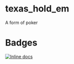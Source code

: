 # texas_hold_em

A form of poker

# Badges
[![Inline docs](http://inch-ci.org/github/Zrp200/texas_hold_em.png?branch=master)](http://inch-ci.org/github/Zrp200/texas_hold_em)
